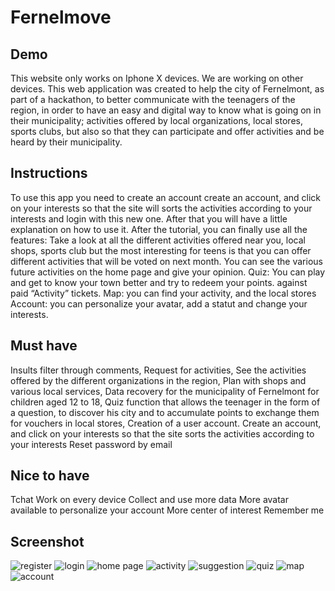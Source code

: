 # Fernelmove


**Demo**
----
This website only works on Iphone X devices. We are working on other devices.
This web application was created to help the city of Fernelmont, as part of a hackathon, to better communicate with the teenagers of the region, in order to have an easy and digital way to know what is going on in their municipality; activities offered by local organizations, local stores, sports clubs, but also so that they can participate and offer activities and be heard by their municipality. 

**Instructions**
------------
To use this app you need to create an account create an account, and click on your interests so that the site will sorts the activities according to your interests and login with this new one. After that you will have a little explanation on how to use it.
After the tutorial, you can finally use all the features: Take a look at all the different activities offered near you, local shops, sports club but the most interesting for teens is that you can offer different activities that will be voted on next month. You can see the various future activities on the home page and give your opinion. 
Quiz: You can play and get to know your town better and try to redeem your points. against paid “Activity” tickets.
Map: you can find your activity, and the local stores
Account: you can personalize your avatar, add a statut and change your interests.


**Must have**
-------
Insults filter through comments,
Request for activities,
See the activities offered by the different organizations in the region,
Plan with shops and various local services,
Data recovery for the municipality of Fernelmont for children aged 12 to 18,
Quiz function that allows the teenager in the form of a question, to discover his city and to accumulate points to exchange them for vouchers in local stores,
Creation of a user account.
Create an account, and click on your interests so that the site sorts the activities according to your interests 
Reset password by email


**Nice to have**
------------
Tchat
Work on every device
Collect and use more data
More avatar available to personalize your account
More center of interest
Remember me




**Screenshot**
-----------

![register]('https://github.com/bryangustin/Fernelmove/blob/main/public/images/register.jpg')
![login]('https://github.com/bryangustin/Fernelmove/blob/main/public/images/login.jpg')
![home page]('https://github.com/bryangustin/Fernelmove/blob/main/public/images/suggestion-cinema.jpg')
![activity]('https://github.com/bryangustin/Fernelmove/blob/main/public/images/activity-fifa.jpg')
![suggestion]('https://github.com/bryangustin/Fernelmove/blob/main/public/images/suggestion-form.jpg')
![quiz]('https://github.com/bryangustin/Fernelmove/blob/main/public/images/quiz.jpg')
![map]('https://github.com/bryangustin/Fernelmove/blob/main/public/images/map.jpg')
![account]('https://github.com/bryangustin/Fernelmove/blob/main/public/images/account.jpg')
